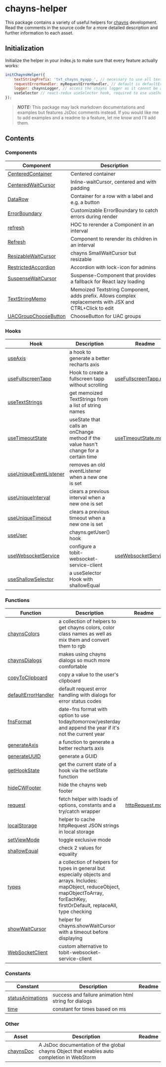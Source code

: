 chayns-helper
===================
This package contains a variety of useful helpers for [chayns](https://github.com/TobitSoftware) development.
Read the comments in the source code for a more detailed description and further information to each asset.
## Initialization
Initialize the helper in your index.js to make sure that every feature actually works:
```javascript
initChaynsHelper({
    textStringPrefix: 'txt_chayns_myapp_', // necessary to use all textString helpers
    requestErrorHandler: myRequestErrorHandler, // default is defaultErrorHandler, used only by handleRequest
    logger: chaynsLogger, // access the chayns logger as it cannot be a dependency for this public package
    useSelector // react-redux useSelector hook, required to use useShallowSelector
});
```

> **_NOTE:_** This package may lack markdown documentations and examples but features JsDoc comments instead. If you would like me to add examples and a readme to a feature, let me know and I'll add them.

## Contents
### Components
| Component                                                                | Description                 |
|--------------------------------------------------------------------------|-----------------------------|
| [CenteredContainer](/src/components/containers/CenteredContainer.jsx)| Centered container |
| [CenteredWaitCursor](/src/components/wait-cursor/CenteredWaitCursor.jsx)| Inline-waitCursor, centered and with padding |
| [DataRow](/src/components/containers/DataRow.jsx)| Container for a row with a label and e.g. a button |
| [ErrorBoundary](/src/components/error-boundary/ErrorBoundary.jsx)| Customizable ErrorBoundary to catch errors during render |
| [refresh](/src/components/other/refresh.jsx)| HOC to rerender a Component in an interval |
| [Refresh](/src/components/other/RefreshComponent.jsx)| Component to rerender its children in an interval |
| [ResizableWaitCursor](/src/components/wait-cursor/ResizableWaitCursor.jsx)| chayns SmallWaitCursor but resizable |
| [RestrictedAccordion](/src/components/restricted-accordion/RestrictedAccordion.jsx)| Accordion with lock-icon for admins |
| [SuspenseWaitCursor](/src/components/wait-cursor/SuspenseWaitCursor.jsx)| Suspense-Component that provides a fallback for React lazy loading |
| [TextStringMemo](/src/textstring/TextStringMemo.jsx)| Memoized Textstring Component, adds prefix. Allows complex replacements with JSX and CTRL+Click to edit |
| [UACGroupChooseButton](/src/components/buttons/UACGroupChooseButton.jsx)| ChooseButton for UAC groups |

### Hooks
| Hook                                                                 | Description                   | Readme |
|----------------------------------------------------------------------|-------------------------------| --------|
| [useAxis](/src/functions/recharts/useAxis.js)| a hook to generate a better recharts axis |
| [useFullscreenTapp](/src/hooks/useFullscreenTapp.js)| Hook to create a fullscreen tapp without scrolling | [useFullscreenTapp.md](/src/hooks/useFullscreenTapp.md) |
| [useTextStrings](/src/textstring/TextStringMemo.jsx)| get memoized TextStrings from a list of string names |
| [useTimeoutState](/src/hooks/uniques/useTimeoutState.js)| useState that calls an onChange method if the value hasn't change for a certain time | [useTimeoutState.md](/src/hooks/uniques/useTimeoutState.md) |
| [useUniqueEventListener](/src/hooks/uniques/useUniqueEventListener.js)| removes an old eventListener when a new one is set |
| [useUniqueInterval](/src/hooks/uniques/useUniqueInterval.js)| clears a previous interval when a new one is set |
| [useUniqueTimeout](/src/hooks/uniques/useUniqueTimeout.js)| clears a previous timeout when a new one is set |
| [useUser](/src/hooks/useUser.js)| chayns.getUser() hook |
| [useWebsocketService](/src/hooks/useWebsocketService.js)| configure a tobit-websocket-service-client | [useWebsocketService.md](/src/hooks/useWebsocketService.md) |
| [useShallowSelector](/src/hooks/useShallowSelector.js)| a useSelector Hook with shallowEqual |

### Functions
| Function                                                                 | Description                   | Readme |
|----------------------------------------------------------------------|-------------------------------|----- |
| [chaynsColors](/src/functions/chaynsColors.js)| a collection of helpers to get chayns colors, color class names as well as mix them and convert them to rgb | |
| [chaynsDialogs](/src/functions/chaynsDialogs.js)| makes using chayns dialogs so much more comfortable | |
| [copyToClipboard](/src/functions/copy.js)| copy a value to the user's clipboard | |
| [defaultErrorHandler](/src/functions/defaultErrorHandler.js)| default request error handling with dialogs for error status codes | |
| [fnsFormat](/src/functions/timeHelper/fnsFormat.js)| date-fns format with option to use today/tomorrow/yesterday and append the year if it's not the current year | |
| [generateAxis](/src/functions/recharts/generateAxis.js)| a function to generate a better recharts axis | |
| [generateUUID](/src/functions/generateUid.js)| generate a GUID | |
| [getHookState](/src/functions/getHookState.js)| get the current state of a hook via the setState function | |
| [hideCWFooter](/src/functions/chaynsCalls/chaynsCalls.js)| hide the chayns web footer | |
| [request](/src/functions/httpRequest.js)| fetch helper with loads of options, constants and a try/catch wrapper | [httpRequest.md](/src/functions/httpRequest.md) |
| [localStorage](/src/other/localStorageHelper.js)| helper to cache httpRequest JSON strings in local storage | |
| [setViewMode](/src/functions/chaynsCalls/chaynsCalls.js)| toggle exclusive mode | |
| [shallowEqual](/src/functions/shallowEqual.js)| check 2 values for equality | |
| [types](/src/functions/types.js)| a collection of helpers for types in general but especially objects and arrays. Includes: mapObject, reduceObject, mapObjectToArray, forEachKey, firstOrDefault, replaceAll, type checking | |
| [showWaitCursor](/src/functions/waitCursor.js)| helper for chayns.showWaitCursor with a timeout before displaying ||
| [WebSocketClient](/src/other/WsClient.js)| custom alternative to tobit-websocket-service-client | |

### Constants
| Constant                                                     | Description                   | Readme |
|--------------------------------------------------------------|-------------------------------|----- |
| [statusAnimations](/src/constants/statusAnimations.js) | success and failure animation html string for dialogs | |
| [time](/src/constants/time.js)| constant for times based on ms | |

### Other
| Asset                                                     | Description                   | Readme |
|--------------------------------------------------------------|-------------------------------|----- |
| [chaynsDoc](/src/other/chaynsDoc.js) | A JsDoc documentation of the global chayns Object that enables auto completion in WebStorm | |





